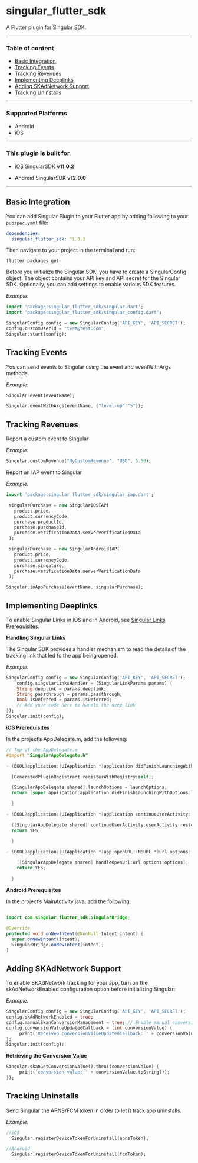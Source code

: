 
# singular_flutter_sdk

A Flutter plugin for Singular SDK.

---

### Table of content

- [Basic Integration](#basic-integration)
- [Tracking Events](#tracking-events)
- [Tracking Revenues](#tracking-revenues)
- [Implementing Deeplinks](#implementing-deeplinks)
- [Adding SKAdNetwork Support](#skadnetwork-support)
- [Tracking Uninstalls](#tracking-uninstalls)

---

### Supported Platforms

- Android
- iOS

---

### This plugin is built for

- iOS SingularSDK **v11.0.2**

- Android SingularSDK **v12.0.0**

---

## <a id="basic-integration"> Basic Integration 

You can add Singular Plugin to your Flutter app by adding following to your `pubspec.yaml` file:

```yaml
dependencies:
  singular_flutter_sdk: ^1.0.1
```

Then navigate to your project in the terminal and run:

```
flutter packages get
```

Before you initialize the Singular SDK, you have to create a SingularConfig object. The object contains your API key and API secret for the Singular SDK. Optionally, you can add settings to enable various SDK features.

*Example:*
```dart
import 'package:singular_flutter_sdk/singular.dart';
import 'package:singular_flutter_sdk/singular_config.dart';

SingularConfig config = new SingularConfig('API_KEY', 'API_SECRET');
config.customUserId = "test@test.com";
Singular.start(config);
```

## <a id="tracking-events"> Tracking Events

You can send events to Singular using the event and eventWithArgs methods.

*Example:*
```dart
Singular.event(eventName);

Singular.eventWithArgs(eventName, {"level-up":"5"});
```

## <a id="tracking-revenues">  Tracking Revenues

Report a custom event to Singular

*Example:*
```dart
Singular.customRevenue("MyCustomRevenue", "USD", 5.50);
```

Report an IAP event to Singular

*Example:*
```dart
import 'package:singular_flutter_sdk/singular_iap.dart';

 singularPurchase = new SingularIOSIAP(
   product.price,
   product.currencyCode,
   purchase.productId,
   purchase.purchaseId,
   purchase.verificationData.serverVerificationData
 );

 singularPurchase = new SingularAndroidIAP(
   product.price,
   product.currencyCode,
   purchase.singature,
   purchase.verificationData.serverVerificationData
 );

Singular.inAppPurchase(eventName, singularPurchase);

```

## <a id="implementing-deeplinks">  Implementing Deeplinks


To enable Singular Links in iOS and in Android, see [Singular Links Prerequisites.](https://support.singular.net/hc/en-us/articles/360031371451-Singular-Links-Prerequisites)


**Handling Singular Links**

The Singular SDK provides a handler mechanism to read the details of the tracking link that led to the app being opened.

*Example:*
```dart
SingularConfig config = new SingularConfig('API_KEY', 'API_SECRET');
    config.singularLinksHandler = (SingularLinkParams params) {
    String deeplink = params.deeplink;
    String passthrough = params.passthrough;
    bool isDeferred = params.isDeferred;
    // Add your code here to handle the deep link
});
Singular.init(config);
```
**iOS Prerequisites**

In the project’s AppDelegate.m, add the following:

```objectivec
// Top of the AppDelegate.m
#import "SingularAppDelegate.h"

- (BOOL)application:(UIApplication *)application didFinishLaunchingWithOptions:(NSDictionary *)launchOptions {

  [GeneratedPluginRegistrant registerWithRegistry:self];

  [SingularAppDelegate shared].launchOptions = launchOptions;
  return [super application:application didFinishLaunchingWithOptions:launchOptions];

  }

- (BOOL)application:(UIApplication *)application continueUserActivity:(NSUserActivity *)userActivity restorationHandler:(void (^)(NSArray<id<UIUserActivityRestoring>> *restorableObjects))restorationHandler {

  [[SingularAppDelegate shared] continueUserActivity:userActivity restorationHandler:restorationHandler];
  return YES;

  }

- (BOOL)application:(UIApplication *)app openURL:(NSURL *)url options:(NSDictionary<UIApplicationOpenURLOptionsKey,id> *)options {

    [[SingularAppDelegate shared] handleOpenUrl:url options:options];
    return YES;

  }
```
**Android Prerequisites**

In the project’s MainActivity.java, add the following:

```java

import com.singular.flutter_sdk.SingularBridge;

@Override
protected void onNewIntent(@NonNull Intent intent) {
  super.onNewIntent(intent);
  SingularBridge.onNewIntent(intent);
}
```

## <a id="skadnetwork-support">  Adding SKAdNetwork Support

To enable SKAdNetwork tracking for your app, turn on the skAdNetworkEnabled configuration option before initializing Singular:

*Example:*
```dart
SingularConfig config = new SingularConfig('API_KEY', 'API_SECRET');
config.skAdNetworkEnabled = true;
config.manualSkanConversionManagement = true; // Enable manual conversion value updates
config.conversionValueUpdatedCallback = (int conversionValue) {
     print('Received conversionValueUpdatedCallback: ' + conversionValue.toString());
};
Singular.init(config);
```

**Retrieving the Conversion Value**

```dart
Singular.skanGetConversionValue().then((conversionValue) {
     print('conversion value: ' + conversionValue.toString());
});
```

## <a id="tracking-uninstalls"> Tracking Uninstalls

Send Singular the APNS/FCM token in order to let it track app uninstalls.

*Example:*
```dart
//iOS
  Singular.registerDeviceTokenForUninstall(apnsToken);

//Android
  Singular.registerDeviceTokenForUninstall(fcmToken);
```
